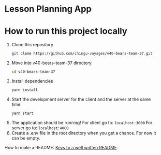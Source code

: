 # Lesson Planning App 

# How to run this project locally
1. Clone this repository
    ```sh
    git clone https://github.com/chingu-voyages/v40-bears-team-37.git
    ```
2. Move into v40-bears-team-37 directory 
    ```sh
    cd v40-bears-team-37 
    ```
3. Install dependencies
    ```sh
    yarn install
    ```
4. Start the development server for the client and the server at the same time
    ```sh
    yarn start
    ```
5. The application should be running!
    For client go to: `localhost:3000`
    For server go to: `localhost:4000`
6.  Create a .env file in the root directory when you get a chance. For now it can be empty.

How to make a README: [Keys to a well written README](https://tinyurl.com/yk3wubft).